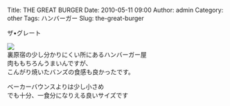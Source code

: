 Title: THE GREAT BURGER
Date: 2010-05-11 09:00
Author: admin
Category: other
Tags: ハンバーガー
Slug: the-great-burger

ザ•グレート

[![](http://farm5.static.flickr.com/4038/4580239408_9f876660cd_m.jpg)](http://www.flickr.com/photos/46200029@N06/4580239408/)  
裏原宿の少し分かりにくい所にあるハンバーガー屋  
肉ももちろんうまいんですが、  
こんがり焼いたバンズの食感も良かったです。

ベーカーバウンスよりは少し小さめ  
でも十分、一食分になりえる良いサイズです

